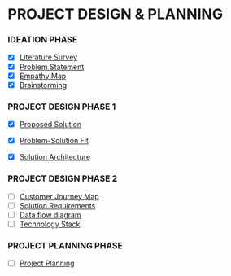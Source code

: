
# PROJECT DESIGN & PLANNING
### IDEATION PHASE
- [x]   [Literature Survey](https://github.com/IBM-EPBL/IBM-Project-20927-1659767041/blob/main/Project%20Design%26Planing/Ideation%20phase/Literature-survey.pdf)
- [x]   [Problem Statement](https://github.com/IBM-EPBL/IBM-Project-20927-1659767041/blob/main/Project%20Design%26Planing/Ideation%20phase/Problem-Statement.pdf)
- [x]   [Empathy Map](https://github.com/IBM-EPBL/IBM-Project-20927-1659767041/blob/main/Project%20Design%26Planing/Ideation%20phase/EmpathyMap.pdf)
- [x]   [Brainstorming](https://github.com/IBM-EPBL/IBM-Project-20927-1659767041/blob/main/Project%20Design%26Planing/Ideation%20phase/Brainstorming-ideation.pdf)

### PROJECT DESIGN PHASE 1
- [x]   [Proposed Solution](https://github.com/IBM-EPBL/IBM-Project-20927-1659767041/blob/main/Project%20Design%26Planing/Design_Phase_01/Proposed%20Solution.pdf)
- [x]   [Problem-Solution Fit]()
- [x]   [Solution Architecture](https://github.com/IBM-EPBL/IBM-Project-20927-1659767041/blob/main/Project%20Design%26Planing/Design_Phase_01/Solution%20Architecture.pdf)


### PROJECT DESIGN PHASE 2
- [ ]   [Customer Journey Map]()
- [ ]   [Solution Requirements]()
- [ ]   [Data flow diagram]()
- [ ]   [Technology Stack]()

### PROJECT PLANNING PHASE
- [ ]   [Project Planning]()
